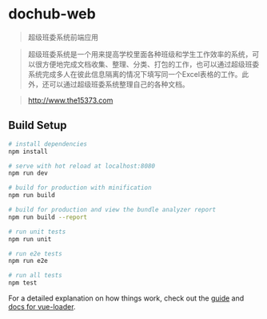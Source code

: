 # dochub-web

> 超级班委系统前端应用  

> 超级班委系统是一个用来提高学校里面各种班级和学生工作效率的系统，可以很方便地完成文档收集、整理、分类、打包的工作，也可以通过超级班委系统完成多人在彼此信息隔离的情况下填写同一个Excel表格的工作。此外，还可以通过超级班委系统整理自己的各种文档。

> http://www.the15373.com
## Build Setup

``` bash
# install dependencies
npm install

# serve with hot reload at localhost:8080
npm run dev

# build for production with minification
npm run build

# build for production and view the bundle analyzer report
npm run build --report

# run unit tests
npm run unit

# run e2e tests
npm run e2e

# run all tests
npm test
```

For a detailed explanation on how things work, check out the [guide](http://vuejs-templates.github.io/webpack/) and [docs for vue-loader](http://vuejs.github.io/vue-loader).
